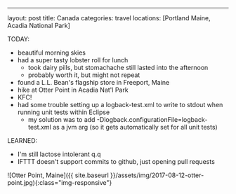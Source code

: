 ---
layout: post
title: Canada
categories: travel
locations: [Portland Maine, Acadia National Park]

TODAY:
* beautiful morning skies
* had a super tasty lobster roll for lunch
  * took dairy pills, but stomachache still lasted into the afternoon
  * probably worth it, but might not repeat
* found a L.L. Bean's flagship store in Freeport, Maine
* hike at Otter Point in Acadia Nat'l Park
* KFC!
* had some trouble setting up a logback-test.xml to write to stdout when running unit tests within Eclipse
  * my solution was to add -Dlogback.configurationFile=logback-test.xml as a jvm arg (so it gets automatically set for all unit tests)

LEARNED:
* I'm still lactose intolerant q.q
* IFTTT doesn't support commits to github, just opening pull requests

![Otter Point, Maine]({{ site.baseurl }}/assets/img/2017-08-12-otter-point.jpg){:class="img-responsive"}
